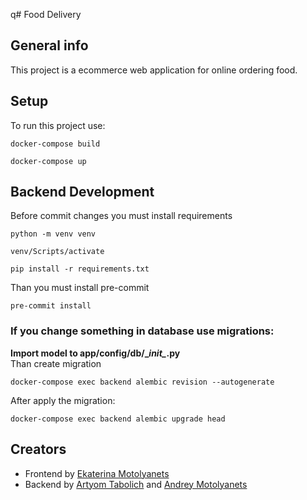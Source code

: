 q# Food Delivery

## General info
This project is a ecommerce web application for online ordering food.

## Setup
To run this project use:
```
docker-compose build
```
```
docker-compose up
```

## Backend Development
Before commit changes you must install requirements
```
python -m venv venv
```
```
venv/Scripts/activate
```
```
pip install -r requirements.txt
```
Than you must install pre-commit
```
pre-commit install
```

### If you change something in database use migrations:
**Import model to app/config/db/\__init\__.py** \
Than create migration
```
docker-compose exec backend alembic revision --autogenerate
```
After apply the migration:
```
docker-compose exec backend alembic upgrade head
```

## Creators
- Frontend by [Ekaterina Motolyanets](https://github.com/katyamotolyanets)
- Backend by [Artyom Tabolich](https://github.com/Averia17) and [Andrey Motolyanets](https://github.com/motolyanets)
